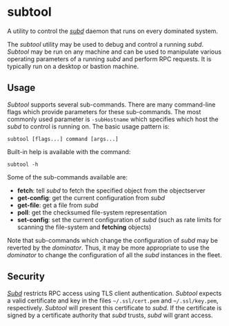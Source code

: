 # subtool
A utility to control the *[subd](../subd/README.md)* daemon that runs on every
dominated system.

The *subtool* utility may be used to debug and control a running *subd*.
*Subtool* may be run on any machine and can be used to manipulate various
operating parameters of a running *subd* and perform RPC requests. It is
typically run on a desktop or bastion machine.

## Usage
*Subtool* supports several sub-commands. There are many command-line flags which
provide parameters for these sub-commands. The most commonly used parameter is
`-subHostname` which specifies which host the *subd* to control is running on.
The basic usage pattern is:

```
subtool [flags...] command [args...]
```

Built-in help is available with the command:

```
subtool -h
```

Some of the sub-commands available are:

- **fetch**: tell *subd* to fetch the specified object from the objectserver
- **get-config**: get the current configuration from *subd*
- **get-file**: get a file from *subd*
- **poll**: get the checksumed file-system representation
- **set-config**: set the current configuration of *subd* (such as rate limits
                  for scanning the file-system and **fetching** objects)

Note that sub-commands which change the configuration of *subd* may be reverted
by the *dominator*. Thus, it may be more appropriate to use the *dominator* to
change the configuration of all the *subd* instances in the fleet.

## Security
*[Subd](../subd/README.md)* restricts RPC access using TLS client
authentication. *Subtool* expects a valid certificate and key in the files
`~/.ssl/cert.pem` and `~/.ssl/key.pem`, respectively. *Subtool* will present
this certificate to *subd*. If the certificate is signed by a certificate
authority that *subd* trusts, *subd* will grant access.
